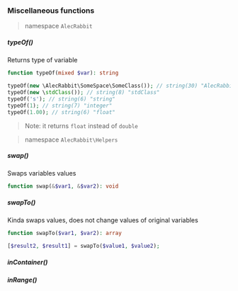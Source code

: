 ### Miscellaneous functions

> namespace `AlecRabbit`

##### typeOf()
Returns type of variable
```php
function typeOf(mixed $var): string
```
```php 
typeOf(new \AlecRabbit\SomeSpace\SomeClass()); // string(30) "AlecRabbit\SomeSpace\SomeClass"
typeOf(new \stdClass()); // string(8) "stdClass"
typeOf('s'); // string(6) "string"
typeOf(1); // string(7) "integer"
typeOf(1.00); // string(6) "float"
```
> Note: it returns `float` instead of `double`

> namespace `AlecRabbit\Helpers`

##### swap()
Swaps variables values
```php
function swap(&$var1, &$var2): void
```
##### swapTo()
Kinda swaps values, does not change values of original variables
```php
function swapTo($var1, $var2): array
```
```php
[$result2, $result1] = swapTo($value1, $value2);
```

##### inContainer()
##### inRange()

